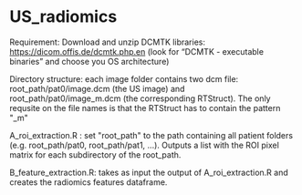 # US_radiomics
Requirement: Download and unzip DCMTK libraries: https://dicom.offis.de/dcmtk.php.en (look for “DCMTK - executable binaries” and choose you OS architecture)

Directory structure: each image folder contains two dcm file: root_path/pat0/image.dcm (the US image) and root_path/pat0/image_m.dcm (the corresponding RTStruct). The only requsite on the file names is that the RTStruct has to contain the pattern "_m"

A_roi_extraction.R : set "root_path" to the path containing all patient folders (e.g. root_path/pat0, root_path/pat1, ...). Outputs a list with the ROI pixel matrix for each subdirectory of the root_path.

B_feature_extraction.R: takes as input the output of A_roi_extraction.R and creates the radiomics features dataframe.
